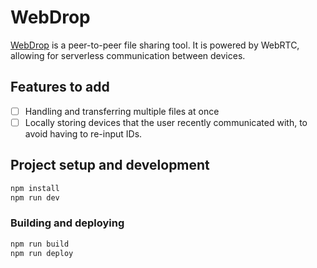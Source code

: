 # WebDrop

[WebDrop](https://oskar-codes.github.io/web-drop) is a peer-to-peer file sharing tool. It is powered by WebRTC, allowing for serverless communication between devices.

## Features to add
- [ ] Handling and transferring multiple files at once
- [ ] Locally storing devices that the user recently communicated with, to avoid having to re-input IDs.

## Project setup and development

```sh
npm install
npm run dev
```

### Building and deploying

```sh
npm run build
npm run deploy
```
